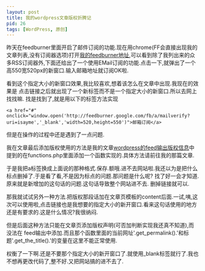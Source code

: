```yaml
---
layout: post
title: 我的wordpress文章版权折腾记
pid: 26
tags: [WordPress, 原创]
---
```

昨天在feedburner里面开启了邮件订阅的功能.现在用chrome(FF会直接出现我的文章列表,没有订阅器选项)打开[我的feedburner地址](http://feedburner.google.com/fb/a/mailverify?uri=isayme),可以看到除了我列出来的众多RSS订阅器外,下面还给出了一个使用EMail订阅的功能.点击一下,就弹出了一个高550宽520px的新窗口.输入邮箱地址就订阅OK啦.

看到这个指定大小的新窗口效果,我比较喜欢,想着该怎么在文章中出现.我现在的效果是 点击链接之后就出现了一个新标签而不是一个指定大小的新窗口.所以去网上找找嘛.
找是找到了,就是用以下的标签方法实现

    <a href="#" onclick="window.open('http://feedburner.google.com/fb/a/mailverify?uri=isayme','_blank','width=520,height=550')">邮箱订阅</a>

但是在操作的过程中还是遇到了一点问题.

我在文章最后添加版权使用的方法是我的文章[wordpress的feed输出版权信息](/2011/03/9-wordpresss-feed-output-copyright-information.html)中提到的在functions.php里面添加一个函数实现的.具体方法请前往我的那篇文章.

于是我把a标签换成上面说的那种格式.保存.额哦.进不去网站啦.我还以为是把什么标点删掉了.于是看了看,不是因为标点的问题.那问题是什么呢? 找了好一会才知道.原来就是新增加的这句话的问题.这句话导致整个网站进不去. 删掉链接就可以.

那我就试试另外一种方法.把版权那段话加在文章页模板的content后面.一试,咦,这次可以使用啦,点击链接也是我想要的指定大小的新开窗口.看来这句话使用的地方还是有要求的.这是什么情况?我很纳闷.

但是后面这种方法只能在文章页添加版权声明(可否加判断实现我还真不知道),而没法在 feed输出中添加.而且那个函数里面的当前网址'.get_permalink().'和标题'.get_the_title().'的变量在这里不能正常使用.

权衡了一下啊.还是不要那个指定大小的新开窗口了.就使用_blank标签就行了.我也不想再更改代码了,整不好.又把网站搞的进不去了.
